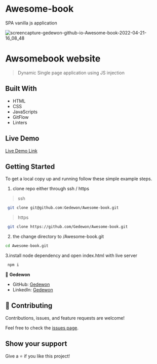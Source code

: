 # Awesome-book

SPA vanilla js application 

![screencapture-gedewon-github-io-Awesome-book-2022-04-21-16_08_48](https://user-images.githubusercontent.com/56429354/164465005-8a31cc73-5dbd-44ff-89aa-d734d44da1e2.png)


# Awsomebook website


> Dynamic Single page application using JS injection


## Built With

- HTML
- CSS
- JavaScripts
- GitFlow
- Linters

## Live Demo

[Live Demo Link](https://gedewon.github.io/Awesome-book/)


## Getting Started

To get a local copy up and running follow these simple example steps.


1.  clone repo either through ssh / https

> ssh

```sh
 git clone git@github.com:Gedewon/Awesome-book.git
```

> https

```sh
 git clone https://github.com/Gedewon/Awesome-book.git
```

2.  the change directory to /Awesome-book.git

```sh
cd Awesome-book.git
```

3.install node dependency and open index.html with live server

```sh
 npm i
```


👤 **Gedewon**

- GitHub: [Gedewon](https://github.com/Gedewon)
- LinkedIn: [Gedewon](https://linkedin.com/in/gedewon)


## 🤝 Contributing

Contributions, issues, and feature requests are welcome!

Feel free to check the [issues page](https://github.com/Gedewon/Awesome-book/issues).

## Show your support

Give a ⭐️ if you like this project!

